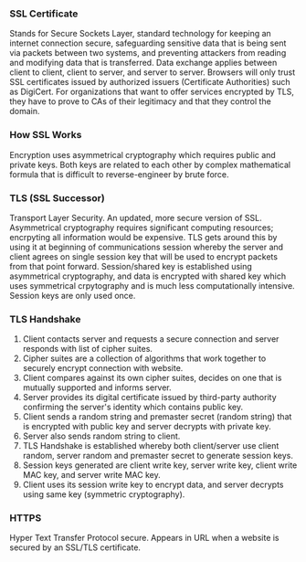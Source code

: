 ### SSL Certificate

Stands for Secure Sockets Layer, standard technology for keeping an internet connection secure, safeguarding sensitive data that is being sent via packets between two systems, and preventing attackers from reading and modifying data that is transferred. Data exchange applies between client to client, client to server, and server to server. Browsers will only trust SSL certificates issued by authorized issuers (Certificate Authorities) such as DigiCert. For organizations that want to offer services encrypted by TLS, they have to prove to CAs of their legitimacy and that they control the domain.

### How SSL Works

Encryption uses asymmetrical cryptography which requires public and private keys. Both keys are related to each other by complex mathematical formula that is difficult to reverse-engineer by brute force.

### TLS (SSL Successor)

Transport Layer Security. An updated, more secure version of SSL. Asymmetrical cryptography requires significant computing resources; encrpyting all information would be expensive. TLS gets around this by using it at beginning of communications session whereby the server and client agrees on single session key that will be used to encrypt packets from that point forward. Session/shared key is established using asymmetrical cryptography, and data is encrypted with shared key which uses symmetrical crpytography and is much less computationally intensive. Session keys are only used once.

### TLS Handshake

1. Client contacts server and requests a secure connection and server responds with list of cipher suites.
2. Cipher suites are a collection of algorithms that work together to securely encrypt connection with website.
3. Client compares against its own cipher suites, decides on one that is mutually supported and informs server.
4. Server provides its digital certificate issued by third-party authority confirming the server's identity which contains public key.
5. Client sends a random string and premaster secret (random string) that is encrypted with public key and server decrypts with private key.
6. Server also sends random string to client.
7. TLS Handshake is established whereby both client/server use client random, server random and premaster secret to generate session keys.
8. Session keys generated are client write key, server write key, client write MAC key, and server write MAC key.
9. Client uses its session write key to encrypt data, and server decrypts using same key (symmetric cryptography).

### HTTPS

Hyper Text Transfer Protocol secure. Appears in URL when a website is secured by an SSL/TLS certificate.
